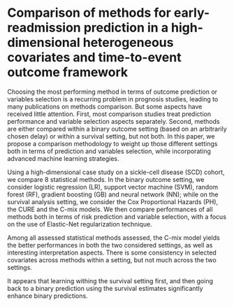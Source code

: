 # Comparison of methods for early-readmission prediction in a high-dimensional heterogeneous covariates and time-to-event outcome framework

Choosing the most performing method in terms of outcome prediction or variables selection is a recurring problem in prognosis studies, leading to many publications on methods comparison. But some aspects have received little attention. First, most comparison studies treat prediction performance and variable selection aspects separately. Second, methods are either compared within a binary outcome setting (based on an arbitrarily chosen delay) or within a survival setting, but not both. In this paper, we propose a comparison methodology to weight up those different settings both in terms of prediction and variables selection, while incorporating advanced machine learning strategies.

Using a high-dimensional case study on a sickle-cell disease (SCD) cohort, we compare 8 statistical methods. In the binary outcome setting, we consider logistic regression (LR), support vector machine (SVM), random forest (RF), gradient boosting (GB) and neural network (NN); while on the survival analysis setting, we consider the Cox Proportional Hazards (PH), the CURE and the C-mix models. We then compare performances of all methods both in terms of risk prediction and variable selection, with a focus on the use of Elastic-Net regularization technique.

Among all assessed statistical methods assessed, the C-mix model yields the better performances in both the two considered settings, as well as interesting interpretation aspects. There is some consistency in selected covariates across methods within a setting, but not much across the two settings.

It appears that learning withing the survival setting first, and then going back to a binary prediction using the survival estimates significantly enhance binary predictions.
